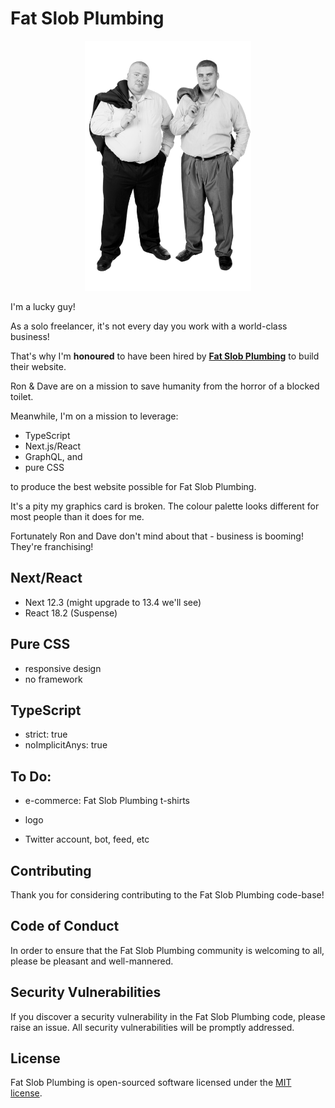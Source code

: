 # Fat Slob Plumbing
<div >
<p align="center"><img width="auto" height="400px" alt="Fat Slob Plumbing staff photo" src="./assets/img/staffPhoto-sm.png"/></p>
</div>
<p>I'm a lucky guy!</p>
<p>As a solo freelancer, it's not every day you work with a world-class business!</p>

That's why I'm **honoured** to have been hired by [**Fat Slob Plumbing**](https://fat-slob-plumbing.vercel.app/) to build their website.

Ron & Dave are on a mission to save humanity from the horror of a blocked toilet.

Meanwhile, I'm on a mission to leverage:
- TypeScript
- Next.js/React
- GraphQL, and
- pure CSS

to produce the best website possible for Fat Slob Plumbing.

It's a pity my graphics card is broken. The colour palette looks different for most people than it does for me.

Fortunately Ron and Dave don't mind about that - business is booming! They're franchising!

## Next/React

- Next 12.3 (might upgrade to 13.4 we'll see)
- React 18.2 (Suspense)

## Pure CSS

- responsive design
- no framework

## TypeScript

- strict: true
- noImplicitAnys: true 

## To Do:

- e-commerce: Fat Slob Plumbing t-shirts

- logo

- Twitter account, bot, feed, etc

## Contributing

Thank you for considering contributing to the Fat Slob Plumbing code-base!

## Code of Conduct

In order to ensure that the Fat Slob Plumbing community is welcoming to all, please be pleasant and well-mannered.

## Security Vulnerabilities

If you discover a security vulnerability in the Fat Slob Plumbing code, please raise an issue. All security vulnerabilities will be promptly addressed.

## License

Fat Slob Plumbing is open-sourced software licensed under the [MIT license](https://opensource.org/licenses/MIT).
